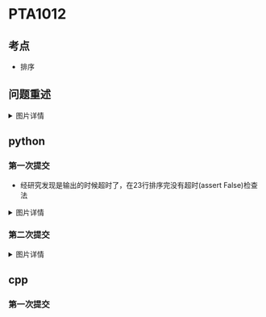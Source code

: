 # PTA1012
## 考点
+ 排序


## 问题重述
<details><summary>图片详情</summary><img src="https://raw.githubusercontent.com/ednow/cloudimg/main/githubio/20210714140648.png" alt="找不到图片(Image not found)" onerror="this.onerror=null;this.src='https://gitee.com/ednow/cloudimg/raw/main/githubio/20210714140648.png';" /></details>

## python
### 第一次提交
+ 经研究发现是输出的时候超时了，在23行排序完没有超时(assert False)检查法

<details><summary>图片详情</summary><img src="https://raw.githubusercontent.com/ednow/cloudimg/main/githubio/20210714153942.png" alt="找不到图片(Image not found)" onerror="this.onerror=null;this.src='https://gitee.com/ednow/cloudimg/raw/main/githubio/20210714153942.png';" /></details>

### 第二次提交
<details><summary>图片详情</summary><img src="https://raw.githubusercontent.com/ednow/cloudimg/main/githubio/20210714154429.png" alt="找不到图片(Image not found)" onerror="this.onerror=null;this.src='https://gitee.com/ednow/cloudimg/raw/main/githubio/20210714154429.png';" /></details>

## cpp


### 第一次提交
